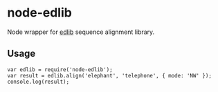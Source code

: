 # node-edlib

Node wrapper for [edlib](https://github.com/Martinsos/edlib) sequence alignment library.

## Usage
```
var edlib = require('node-edlib');
var result = edlib.align('elephant', 'telephone', { mode: 'NW' });
console.log(result);
```
